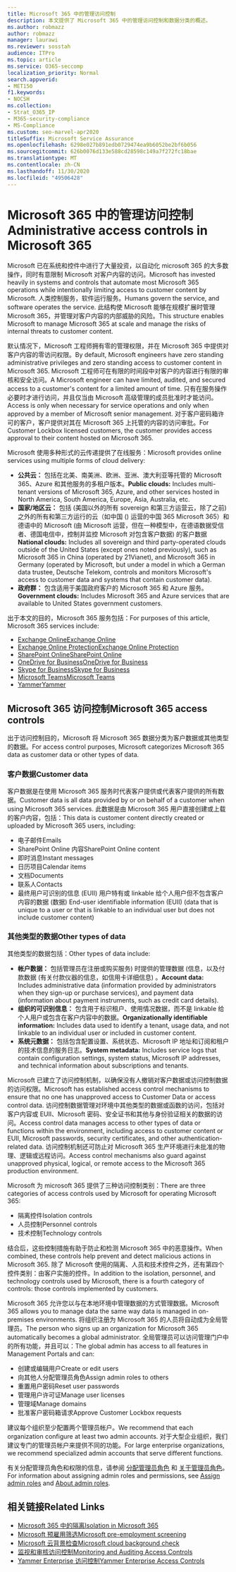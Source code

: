 ```yaml
---
title: Microsoft 365 中的管理访问控制
description: 本文提供了 Microsoft 365 中的管理访问控制和数据分类的概述。
ms.author: robmazz
author: robmazz
manager: laurawi
ms.reviewer: sosstah
audience: ITPro
ms.topic: article
ms.service: O365-seccomp
localization_priority: Normal
search.appverid:
- MET150
f1.keywords:
- NOCSH
ms.collection:
- Strat_O365_IP
- M365-security-compliance
- MS-Compliance
ms.custom: seo-marvel-apr2020
titleSuffix: Microsoft Service Assurance
ms.openlocfilehash: 6298e027b891edb0729474ea9b6052be2bf6b056
ms.sourcegitcommit: 626b0076d133e588cd28598c149a7f272fc18bae
ms.translationtype: MT
ms.contentlocale: zh-CN
ms.lasthandoff: 11/30/2020
ms.locfileid: "49506428"
---
```

# <a name="administrative-access-controls-in-microsoft-365"></a><span data-ttu-id="9c38d-103">Microsoft 365 中的管理访问控制</span><span class="sxs-lookup"><span data-stu-id="9c38d-103">Administrative access controls in Microsoft 365</span></span> 

<span data-ttu-id="9c38d-104">Microsoft 已在系统和控件中进行了大量投资，以自动化 microsoft 365 的大多数操作，同时有意限制 Microsoft 对客户内容的访问。</span><span class="sxs-lookup"><span data-stu-id="9c38d-104">Microsoft has invested heavily in systems and controls that automate most Microsoft 365 operations while intentionally limiting access to customer content by Microsoft.</span></span> <span data-ttu-id="9c38d-105">人类控制服务，软件运行服务。</span><span class="sxs-lookup"><span data-stu-id="9c38d-105">Humans govern the service, and software operates the service.</span></span> <span data-ttu-id="9c38d-106">此结构使 Microsoft 能够在规模扩展时管理 Microsoft 365，并管理对客户内容的内部威胁的风险。</span><span class="sxs-lookup"><span data-stu-id="9c38d-106">This structure enables Microsoft to manage Microsoft 365 at scale and manage the risks of internal threats to customer content.</span></span>

<span data-ttu-id="9c38d-107">默认情况下，Microsoft 工程师拥有零的管理权限，并在 Microsoft 365 中提供对客户内容的零访问权限。</span><span class="sxs-lookup"><span data-stu-id="9c38d-107">By default, Microsoft engineers have zero standing administrative privileges and zero standing access to customer content in Microsoft 365.</span></span> <span data-ttu-id="9c38d-108">Microsoft 工程师可在有限的时间段中对客户的内容进行有限的审核和安全访问。</span><span class="sxs-lookup"><span data-stu-id="9c38d-108">A Microsoft engineer can have limited, audited, and secured access to a customer's content for a limited amount of time.</span></span> <span data-ttu-id="9c38d-109">只有在服务操作必要时才进行访问，并且仅当由 Microsoft 高级管理的成员批准时才能访问。</span><span class="sxs-lookup"><span data-stu-id="9c38d-109">Access is only when necessary for service operations and only when approved by a member of Microsoft senior management.</span></span> <span data-ttu-id="9c38d-110">对于客户密码箱许可的客户，客户提供对其在 Microsoft 365 上托管的内容的访问审批。</span><span class="sxs-lookup"><span data-stu-id="9c38d-110">For Customer Lockbox licensed customers, the customer provides access approval to their content hosted on Microsoft 365.</span></span>

<span data-ttu-id="9c38d-111">Microsoft 使用多种形式的云传递提供了在线服务：</span><span class="sxs-lookup"><span data-stu-id="9c38d-111">Microsoft provides online services using multiple forms of cloud delivery:</span></span>

- <span data-ttu-id="9c38d-112">**公共云：** 包括在北美、南美洲、欧洲、亚洲、澳大利亚等托管的 Microsoft 365、Azure 和其他服务的多租户版本。</span><span class="sxs-lookup"><span data-stu-id="9c38d-112">**Public clouds:** Includes multi-tenant versions of Microsoft 365, Azure, and other services hosted in North America, South America, Europe, Asia, Australia, etc.</span></span>
- <span data-ttu-id="9c38d-113">**国家/地区云：** 包括 (美国以外的所有 sovereign 和第三方运营云，除了之前) 之外的所有和第三方运行的云（如中国 () 运营的中国 365 Microsoft 365）和德语中的 Microsoft (由 Microsoft 运营，但在一种模型中，在德语数据受信者、德国电信中，控制并监控 Microsoft 对包含客户数据) 的客户数据</span><span class="sxs-lookup"><span data-stu-id="9c38d-113">**National clouds:** Includes all sovereign and third party-operated clouds outside of the United States (except ones noted previously), such as Microsoft 365 in China (operated by 21Vianet), and Microsoft 365 in Germany (operated by Microsoft, but under a model in which a German data trustee, Deutsche Telekom, controls and monitors Microsoft's access to customer data and systems that contain customer data).</span></span>
- <span data-ttu-id="9c38d-114">**政府群：** 包含适用于美国政府客户的 Microsoft 365 和 Azure 服务。</span><span class="sxs-lookup"><span data-stu-id="9c38d-114">**Government clouds:** Includes Microsoft 365 and Azure services that are available to United States government customers.</span></span>

<span data-ttu-id="9c38d-115">出于本文的目的，Microsoft 365 服务包括：</span><span class="sxs-lookup"><span data-stu-id="9c38d-115">For purposes of this article, Microsoft 365 services include:</span></span>

- [<span data-ttu-id="9c38d-116">Exchange Online</span><span class="sxs-lookup"><span data-stu-id="9c38d-116">Exchange Online</span></span>](https://docs.microsoft.com/Exchange/exchange-online)
- [<span data-ttu-id="9c38d-117">Exchange Online Protection</span><span class="sxs-lookup"><span data-stu-id="9c38d-117">Exchange Online Protection</span></span>](https://docs.microsoft.com/Office365/SecurityCompliance/eop/exchange-online-protection-overview)
- [<span data-ttu-id="9c38d-118">SharePoint Online</span><span class="sxs-lookup"><span data-stu-id="9c38d-118">SharePoint Online</span></span>](https://docs.microsoft.com/sharepoint/sharepoint-online)
- [<span data-ttu-id="9c38d-119">OneDrive for Business</span><span class="sxs-lookup"><span data-stu-id="9c38d-119">OneDrive for Business</span></span>](https://docs.microsoft.com/OneDrive/onedrive)
- [<span data-ttu-id="9c38d-120">Skype for Business</span><span class="sxs-lookup"><span data-stu-id="9c38d-120">Skype for Business</span></span>](https://docs.microsoft.com/SkypeForBusiness/skype-for-business-online)
- [<span data-ttu-id="9c38d-121">Microsoft Teams</span><span class="sxs-lookup"><span data-stu-id="9c38d-121">Microsoft Teams</span></span>](https://docs.microsoft.com/MicrosoftTeams/Teams-overview)
- [<span data-ttu-id="9c38d-122">Yammer</span><span class="sxs-lookup"><span data-stu-id="9c38d-122">Yammer</span></span>](https://docs.microsoft.com/yammer/yammer-landing-page)

## <a name="microsoft-365-access-controls"></a><span data-ttu-id="9c38d-123">Microsoft 365 访问控制</span><span class="sxs-lookup"><span data-stu-id="9c38d-123">Microsoft 365 access controls</span></span>

<span data-ttu-id="9c38d-124">出于访问控制目的，Microsoft 将 Microsoft 365 数据分类为客户数据或其他类型的数据。</span><span class="sxs-lookup"><span data-stu-id="9c38d-124">For access control purposes, Microsoft categorizes Microsoft 365 data as customer data or other types of data.</span></span>

### <a name="customer-data"></a><span data-ttu-id="9c38d-125">客户数据</span><span class="sxs-lookup"><span data-stu-id="9c38d-125">Customer data</span></span>

<span data-ttu-id="9c38d-126">客户数据是在使用 Microsoft 365 服务时代表客户提供或代表客户提供的所有数据。</span><span class="sxs-lookup"><span data-stu-id="9c38d-126">Customer data is all data provided by or on behalf of a customer when using Microsoft 365 services.</span></span> <span data-ttu-id="9c38d-127">此数据是由 Microsoft 365 用户直接创建或上载的客户内容，包括：</span><span class="sxs-lookup"><span data-stu-id="9c38d-127">This data is customer content directly created or uploaded by Microsoft 365 users, including:</span></span>

- <span data-ttu-id="9c38d-128">电子邮件</span><span class="sxs-lookup"><span data-stu-id="9c38d-128">Emails</span></span>
- <span data-ttu-id="9c38d-129">SharePoint Online 内容</span><span class="sxs-lookup"><span data-stu-id="9c38d-129">SharePoint Online content</span></span>
- <span data-ttu-id="9c38d-130">即时消息</span><span class="sxs-lookup"><span data-stu-id="9c38d-130">Instant messages</span></span>
- <span data-ttu-id="9c38d-131">日历项目</span><span class="sxs-lookup"><span data-stu-id="9c38d-131">Calendar items</span></span>
- <span data-ttu-id="9c38d-132">文档</span><span class="sxs-lookup"><span data-stu-id="9c38d-132">Documents</span></span>
- <span data-ttu-id="9c38d-133">联系人</span><span class="sxs-lookup"><span data-stu-id="9c38d-133">Contacts</span></span>
- <span data-ttu-id="9c38d-134">最终用户可识别的信息 (EUII) 用户特有或 linkable 给个人用户但不包含客户内容的数据 (数据) </span><span class="sxs-lookup"><span data-stu-id="9c38d-134">End-user identifiable information (EUII) (data that is unique to a user or that is linkable to an individual user but does not include customer content)</span></span>

### <a name="other-types-of-data"></a><span data-ttu-id="9c38d-135">其他类型的数据</span><span class="sxs-lookup"><span data-stu-id="9c38d-135">Other types of data</span></span>

<span data-ttu-id="9c38d-136">其他类型的数据包括：</span><span class="sxs-lookup"><span data-stu-id="9c38d-136">Other types of data include:</span></span>

- <span data-ttu-id="9c38d-137">**帐户数据：** 包括管理员在注册或购买服务) 时提供的管理数据 (信息，以及付款数据 (有关付款仪器的信息，如信用卡详细信息) 。</span><span class="sxs-lookup"><span data-stu-id="9c38d-137">**Account data:** Includes administrative data (information provided by administrators when they sign-up or purchase services), and payment data (information about payment instruments, such as credit card details).</span></span>
- <span data-ttu-id="9c38d-138">**组织的可识别信息：** 包含用于标识租户、使用情况数据，而不是 linkable 给个人用户或包含在客户内容中的数据。</span><span class="sxs-lookup"><span data-stu-id="9c38d-138">**Organizationally identifiable information:** Includes data used to identify a tenant, usage data, and not linkable to an individual user or included in customer content.</span></span>
- <span data-ttu-id="9c38d-139">**系统元数据：** 包括包含配置设置、系统状态、Microsoft IP 地址和订阅和租户的技术信息的服务日志。</span><span class="sxs-lookup"><span data-stu-id="9c38d-139">**System metadata:** Includes service logs that contain configuration settings, system status, Microsoft IP addresses, and technical information about subscriptions and tenants.</span></span>

<span data-ttu-id="9c38d-140">Microsoft 已建立了访问控制机制，以确保没有人撤销对客户数据或访问控制数据的访问权限。</span><span class="sxs-lookup"><span data-stu-id="9c38d-140">Microsoft has established access control mechanisms to ensure that no one has unapproved access to Customer Data or access control data.</span></span> <span data-ttu-id="9c38d-141">访问控制数据管理对环境中其他类型的数据或函数的访问，包括对客户内容或 EUII、Microsoft 密码、安全证书和其他与身份验证相关的数据的访问。</span><span class="sxs-lookup"><span data-stu-id="9c38d-141">Access control data manages access to other types of data or functions within the environment, including access to customer content or EUII, Microsoft passwords, security certificates, and other authentication-related data.</span></span> <span data-ttu-id="9c38d-142">访问控制机制还可防止对 Microsoft 365 生产环境进行未批准的物理、逻辑或远程访问。</span><span class="sxs-lookup"><span data-stu-id="9c38d-142">Access control mechanisms also guard against unapproved physical, logical, or remote access to the Microsoft 365 production environment.</span></span>

<span data-ttu-id="9c38d-143">Microsoft 为 microsoft 365 提供了三种访问控制类别：</span><span class="sxs-lookup"><span data-stu-id="9c38d-143">There are three categories of access controls used by Microsoft for operating Microsoft 365:</span></span>

- <span data-ttu-id="9c38d-144">隔离控件</span><span class="sxs-lookup"><span data-stu-id="9c38d-144">Isolation controls</span></span>
- <span data-ttu-id="9c38d-145">人员控制</span><span class="sxs-lookup"><span data-stu-id="9c38d-145">Personnel controls</span></span>
- <span data-ttu-id="9c38d-146">技术控制</span><span class="sxs-lookup"><span data-stu-id="9c38d-146">Technology controls</span></span>

<span data-ttu-id="9c38d-147">结合后，这些控制措施有助于防止和检测 Microsoft 365 中的恶意操作。</span><span class="sxs-lookup"><span data-stu-id="9c38d-147">When combined, these controls help prevent and detect malicious actions in Microsoft 365.</span></span> <span data-ttu-id="9c38d-148">除了 Microsoft 使用的隔离、人员和技术控件之外，还有第四个控件类别：由客户实施的控件。</span><span class="sxs-lookup"><span data-stu-id="9c38d-148">In addition to the isolation, personnel, and technology controls used by Microsoft, there is a fourth category of controls: those controls implemented by customers.</span></span>

<span data-ttu-id="9c38d-149">Microsoft 365 允许您以与在本地环境中管理数据的方式管理数据。</span><span class="sxs-lookup"><span data-stu-id="9c38d-149">Microsoft 365 allows you to manage data the same way data is managed in on-premises environments.</span></span> <span data-ttu-id="9c38d-150">将组织注册为 Microsoft 365 的人员将自动成为全局管理员。</span><span class="sxs-lookup"><span data-stu-id="9c38d-150">The person who signs up an organization for Microsoft 365 automatically becomes a global administrator.</span></span> <span data-ttu-id="9c38d-151">全局管理员可以访问管理门户中的所有功能，并且可以：</span><span class="sxs-lookup"><span data-stu-id="9c38d-151">The global admin has access to all features in Management Portals and can:</span></span>

- <span data-ttu-id="9c38d-152">创建或编辑用户</span><span class="sxs-lookup"><span data-stu-id="9c38d-152">Create or edit users</span></span>
- <span data-ttu-id="9c38d-153">向其他人分配管理员角色</span><span class="sxs-lookup"><span data-stu-id="9c38d-153">Assign admin roles to others</span></span>
- <span data-ttu-id="9c38d-154">重置用户密码</span><span class="sxs-lookup"><span data-stu-id="9c38d-154">Reset user passwords</span></span>
- <span data-ttu-id="9c38d-155">管理用户许可证</span><span class="sxs-lookup"><span data-stu-id="9c38d-155">Manage user licenses</span></span>
- <span data-ttu-id="9c38d-156">管理域</span><span class="sxs-lookup"><span data-stu-id="9c38d-156">Manage domains</span></span>
- <span data-ttu-id="9c38d-157">批准客户密码箱请求</span><span class="sxs-lookup"><span data-stu-id="9c38d-157">Approve Customer Lockbox requests</span></span>

<span data-ttu-id="9c38d-158">建议每个组织至少配置两个管理员帐户。</span><span class="sxs-lookup"><span data-stu-id="9c38d-158">We recommend that each organization configure at least two admin accounts.</span></span> <span data-ttu-id="9c38d-159">对于大型企业组织，我们建议专门的管理员帐户来提供不同的功能。</span><span class="sxs-lookup"><span data-stu-id="9c38d-159">For large enterprise organizations, we recommend specialized admin accounts that serve different functions.</span></span>

<span data-ttu-id="9c38d-160">有关分配管理员角色和权限的信息，请参阅 [分配管理员角色](https://docs.microsoft.com/microsoft-365/admin/add-users/assign-admin-roles) 和 [关于管理员角色](https://docs.microsoft.com/microsoft-365/admin/add-users/about-admin-roles)。</span><span class="sxs-lookup"><span data-stu-id="9c38d-160">For information about assigning admin roles and permissions, see [Assign admin roles](https://docs.microsoft.com/microsoft-365/admin/add-users/assign-admin-roles) and [About admin roles](https://docs.microsoft.com/microsoft-365/admin/add-users/about-admin-roles).</span></span>

## <a name="related-links"></a><span data-ttu-id="9c38d-161">相关链接</span><span class="sxs-lookup"><span data-stu-id="9c38d-161">Related Links</span></span>

- [<span data-ttu-id="9c38d-162">Microsoft 365 中的隔离</span><span class="sxs-lookup"><span data-stu-id="9c38d-162">Isolation in Microsoft 365</span></span>](assurance-isolation-in-microsoft-365.md)
- [<span data-ttu-id="9c38d-163">Microsoft 预雇用筛选</span><span class="sxs-lookup"><span data-stu-id="9c38d-163">Microsoft pre-employment screening</span></span>](assurance-pre-employment-screening.md)
- [<span data-ttu-id="9c38d-164">Microsoft 云背景检查</span><span class="sxs-lookup"><span data-stu-id="9c38d-164">Microsoft cloud background check</span></span>](assurance-cloud-background-check.md)
- [<span data-ttu-id="9c38d-165">监视和审核访问控制</span><span class="sxs-lookup"><span data-stu-id="9c38d-165">Monitoring and Auditing Access Controls</span></span>](assurance-monitoring-and-auditing-access-controls.md)
- [<span data-ttu-id="9c38d-166">Yammer Enterprise 访问控制</span><span class="sxs-lookup"><span data-stu-id="9c38d-166">Yammer Enterprise Access Controls</span></span>](assurance-yammer-enterprise-access-controls.md)
